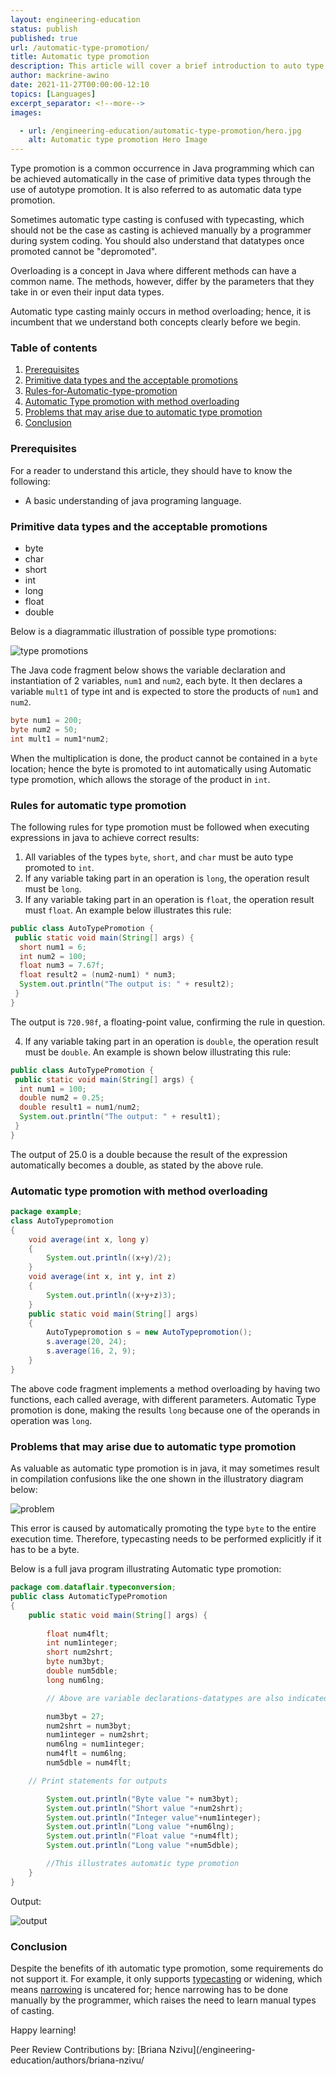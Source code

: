 ```yaml
---
layout: engineering-education
status: publish
published: true
url: /automatic-type-promotion/
title: Automatic type promotion
description: This article will cover a brief introduction to auto type promotion and method overloading and their relationships, reasons or circumstances under which you may be required to apply automatic type promotion and the different types or ways of implementing it. 
author: mackrine-awino
date: 2021-11-27T00:00:00-12:10
topics: [Languages]
excerpt_separator: <!--more-->
images:

  - url: /engineering-education/automatic-type-promotion/hero.jpg
    alt: Automatic type promotion Hero Image
---
```

Type promotion is a common occurrence in Java programming which can be achieved automatically in the case of primitive data types through the use of autotype promotion. It is also referred to as automatic data type promotion.
<!--more-->
Sometimes automatic type casting is confused with typecasting, which should not be the case as casting is achieved manually by a programmer during system coding. You should also understand that datatypes once promoted cannot be "depromoted".

Overloading is a concept in Java where different methods can have a common name. The methods, however, differ by the parameters that they take in or even their input data types.

Automatic type casting mainly occurs in method overloading; hence, it is incumbent that we understand both concepts clearly before we begin.

### Table of contents
1. [Prerequisites](#prerequisites)
2. [Primitive data types and the acceptable promotions](#primitive-data-types-and-the-acceptable-promotions)
3. [Rules-for-Automatic-type-promotion](#rules-for-automatic-type-promotion)
4. [Automatic Type promotion with method overloading](#automatic-type-promotion-with-method-overloading)
5. [Problems that may arise due to automatic type promotion](#problems-that-may-arise-due-to-automatic-type-promotion)
6. [Conclusion](#conclusion)

### Prerequisites
For a reader to understand this article, they should have to know the following:
- A basic understanding of java programing language.

### Primitive data types and the acceptable promotions
- byte
- char
- short
- int
- long
- float
- double

Below is a diagrammatic illustration of possible type promotions:

![type promotions](/engineering-education/Automatic-type-promotion/INT.png)

The Java code fragment below shows the variable declaration and instantiation of 2 variables, `num1` and `num2`, each byte. It then declares a variable `mult1` of type int and is expected to store the products of `num1` and `num2`.

``` java
byte num1 = 200;
byte num2 = 50;
int mult1 = num1*num2;
```

When the multiplication is done, the product cannot be contained in a `byte` location; hence the byte is promoted to int automatically using Automatic type promotion, which allows the storage of the product in `int`.

### Rules for automatic type promotion
The following rules for type promotion must be followed when executing expressions in java to achieve correct results:
1. All variables of the types `byte`, `short`, and `char` must be auto type promoted to `int`.
2. If any variable taking part in an operation is `long`, the operation result must be `long`.
3. If any variable taking part in an operation is `float`, the operation result must `float`. An example below illustrates this rule:

```java
public class AutoTypePromotion {
 public static void main(String[] args) {
  short num1 = 6;
  int num2 = 100;
  float num3 = 7.67f;
  float result2 = (num2-num1) * num3;
  System.out.println("The output is: " + result2);
 }
}
``` 
The output is `720.98f`, a floating-point value, confirming the rule in question.

4. If any variable taking part in an operation is `double`, the operation result must be `double`. An example is shown below illustrating this rule:

```java
public class AutoTypePromotion {
 public static void main(String[] args) {
  int num1 = 100;
  double num2 = 0.25;
  double result1 = num1/num2;
  System.out.println("The output: " + result1);
 }
}
```

The output of 25.0 is a double because the result of the expression automatically becomes a double, as stated by the above rule.

### Automatic type promotion with method overloading

```java
package example; 
class AutoTypepromotion  
{  
    void average(int x, long y)  
    {  
        System.out.println((x+y)/2);  
    }  
    void average(int x, int y, int z)  
    {  
        System.out.println((x+y+z)3);  
    }  
    public static void main(String[] args)  
    {  
        AutoTypepromotion s = new AutoTypepromotion();  
        s.average(20, 24);  
        s.average(16, 2, 9);  
    }  
}  
```
The above code fragment implements a method overloading by having two functions, each called average, with different parameters. Automatic Type promotion is done, making the results `long` because one of the operands in operation was `long`.

### Problems that may arise due to automatic type promotion

As valuable as automatic type promotion is in java, it may sometimes result in compilation confusions like the one shown in the illustratory diagram below:

![problem](/engineering-education/Automatic-type-promotion/int2.png)

This error is caused by automatically promoting the type `byte` to the entire execution time. Therefore, typecasting needs to be performed explicitly if it has to be a byte.

Below is a full java program illustrating Automatic type promotion:

```java
package com.dataflair.typeconversion;
public class AutomaticTypePromotion
{
    public static void main(String[] args) {
        
        float num4flt;
        int num1integer;
        short num2shrt;
        byte num3byt;
        double num5dble;
        long num6lng;

        // Above are variable declarations-datatypes are also indicated

        num3byt = 27;
        num2shrt = num3byt;
        num1integer = num2shrt;
        num6lng = num1integer;
        num4flt = num6lng;
        num5dble = num4flt;

    // Print statements for outputs

        System.out.println("Byte value "+ num3byt);
        System.out.println("Short value "+num2shrt);
        System.out.println("Integer value"+num1integer);
        System.out.println("Long value "+num6lng);
        System.out.println("Float value "+num4flt);
        System.out.println("Long value "+num5dble);

        //This illustrates automatic type promotion
    }
}
```

Output:

![output](/engineering-education/Automatic-type-promotion/ou.png)

### Conclusion
Despite the benefits of ith automatic type promotion, some requirements do not support it. For example, it only supports [typecasting](https://www.javatpoint.com/type-casting-in-java) or widening, which means [narrowing](https://www.tutorialspoint.com/narrowing-conversion-in-java#:~:text=Narrowing%20conversion%20is%20needed%20when,to%20integer%20using%20Narrowing%20Conversion.) is uncatered for; hence narrowing has to be done manually by the programmer, which raises the need to learn manual types of casting.

Happy learning!

Peer Review Contributions by: [Briana Nzivu](/engineering-education/authors/briana-nzivu/
